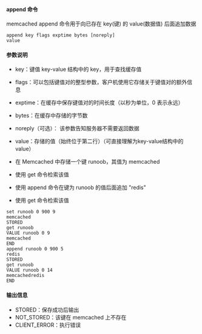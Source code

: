 #### append 命令

memcached append 命令用于向已存在 key(键) 的 value(数据值) 后面追加数据

```memcached
append key flags exptime bytes [noreply]
value
```

#### 参数说明
- key：键值 key-value 结构中的 key，用于查找缓存值
- flags：可以包括键值对的整型参数，客户机使用它存储关于键值对的额外信息 
- exptime：在缓存中保存键值对的时间长度（以秒为单位，0 表示永远）
- bytes：在缓存中存储的字节数
- noreply（可选）： 该参数告知服务器不需要返回数据
- value：存储的值（始终位于第二行）（可直接理解为key-value结构中的value）

- 在 Memcached 中存储一个键 runoob，其值为 memcached
- 使用 get 命令检索该值
- 使用 append 命令在键为 runoob 的值后面追加 "redis"
- 使用 get 命令检索该值

```memcached
set runoob 0 900 9
memcached
STORED
get runoob
VALUE runoob 0 9
memcached
END
append runoob 0 900 5
redis
STORED
get runoob
VALUE runoob 0 14
memcachedredis
END
```

#### 输出信息
- STORED：保存成功后输出
- NOT_STORED：该键在 memcached 上不存在
- CLIENT_ERROR：执行错误
